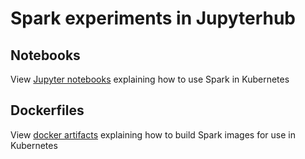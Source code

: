 # Spark experiments in Jupyterhub

## Notebooks
View [Jupyter notebooks](./notebooks) explaining how to use Spark in Kubernetes

## Dockerfiles
View [docker artifacts](./docker) explaining how to build Spark images for use in Kubernetes